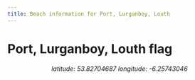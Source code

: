 ```yaml
---
title: Beach information for Port, Lurganboy, Louth
---
```

# Port, Lurganboy, Louth <span class="material-icons" color="blue">flag</span>

<div align="center"><i>latitude: 53.82704687 longitude: -6.25743046</i></div>
